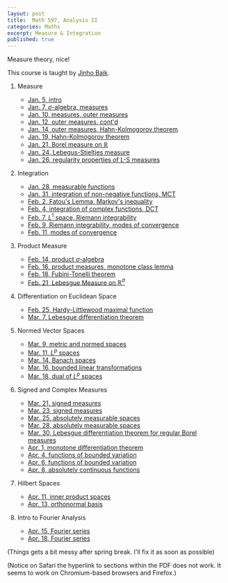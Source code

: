 ```yaml
---
layout: post
title:  Math 597, Analysis II
categories: Maths
excerpt: Measure & Integration
published: true 
---
```

Measure theory, nice!

This course is taught by [Jinho Baik](http://www.math.lsa.umich.edu/~baik/Welcome.html).

1. Measure
    - [Jan. 5, intro](../../../../parts/analysis/measure.pdf#section.1.1)
    - [Jan. 7, $\sigma$-algebra, measures](../../../../parts/analysis/measure.pdf#section.1.1)
    - [Jan. 10, measures, outer measures](../../../../parts/analysis/measure.pdf#section.1.2)
    - [Jan. 12, outer measures, cont'd](../../../../parts/analysis/measure.pdf#section.1.3)
    - [Jan. 14, outer measures, Hahn-Kolmogorov theorem](../../../../parts/analysis/measure.pdf#section.1.3)
    - [Jan. 19, Hahn-Kolmogorov theorem](../../../../parts/analysis/measure.pdf#section.1.4)
    - [Jan. 21, Borel measure on $\mathbb R$](../../../../parts/analysis/measure.pdf#section.1.5)
    - [Jan. 24, Lebegus-Stieltjes measure](../../../../parts/analysis/measure.pdf#section.1.6)
    - [Jan. 26, regularity properties of L-S measures](../../../../parts/analysis/measure.pdf#section.1.7)

2. Integration
    - [Jan. 28, measurable functions](../../../../parts/analysis/measure.pdf#section.2.1)
    - [Jan. 31, integration of non-negative functions, MCT](../../../../parts/analysis/measure.pdf#section.2.2)
    - [Feb. 2, Fatou's Lemma, Markov's inequality](../../../../parts/analysis/measure.pdf#section.2.2)
    - [Feb. 4, integration of complex functions, DCT](../../../../parts/analysis/measure.pdf#section.2.3)
    - [Feb. 7, $L^1$ space, Riemann integrability](../../../../parts/analysis/measure.pdf#section.2.4)
    - [Feb. 9, Riemann integrability, modes of convergence](../../../../parts/analysis/measure.pdf#section.2.5)
    - [Feb. 11, modes of convergence](../../../../parts/analysis/measure.pdf#section.2.6)

3. Product Measure
    - [Feb. 14, product $\sigma$-algebra](../../../../parts/analysis/measure.pdf#section.3.1)
    - [Feb. 16, product measures, monotone class lemma](../../../../parts/analysis/measure.pdf#section.3.2)
    - [Feb. 18, Fubini-Tonelli theorem](../../../../parts/analysis/measure.pdf#section.3.4)
    - [Feb. 21, Lebesgue Measure on $\mathbb R^d$](../../../../parts/analysis/measure.pdf#section.3.5)

4. Differentiation on Euclidean Space
    - [Feb. 25, Hardy-Littlewood maximal function](../../../../parts/analysis/measure.pdf#section.4.1)
    - [Mar. 7, Lebesgue differentiation theorem](../../../../parts/analysis/measure.pdf#section.4.2)

5. Normed Vector Spaces
    - [Mar. 9, metric and normed spaces](../../../../parts/analysis/measure.pdf#section.5.1)
    - [Mar. 11, $L^p$ spaces](../../../../parts/analysis/measure.pdf#section.5.2)
    - [Mar. 14, Banach spaces](../../../../parts/analysis/measure.pdf#section.5.4)
    - [Mar. 16, bounded linear transformations](../../../../parts/analysis/measure.pdf#section.5.5)
    - [Mar. 18, dual of $L^p$ spaces](../../../../parts/analysis/measure.pdf#section.5.6)
    
6. Signed and Complex Measures
    - [Mar. 21, signed measures](../../../../parts/analysis/measure.pdf#section.6.1)
    - [Mar. 23, signed measures](../../../../parts/analysis/measure.pdf#section.6.1)
    - [Mar. 25, absolutely measurable spaces](../../../../parts/analysis/measure.pdf#section.6.2)
    - [Mar. 28, absolutely measurable spaces](../../../../parts/analysis/measure.pdf#section.6.2)
    - [Mar. 30, Lebesgue differentiation theorem for regular Borel measures](../../../../parts/analysis/measure.pdf#section.6.3)
    - [Apr. 1, monotone differentiation theorem](../../../../parts/analysis/measure.pdf#section.6.4)
    - [Apr. 4, functions of bounded variation](../../../../parts/analysis/measure.pdf#section.6.5)
    - [Apr. 6, functions of bounded variation](../../../../parts/analysis/measure.pdf#section.6.5)
    - [Apr. 8, absolutely continuous functions](../../../../parts/analysis/measure.pdf#section.6.6)

7. Hilbert Spaces
    - [Apr. 11, inner product spaces](../../../../parts/analysis/measure.pdf#section.7.1)
    - [Apr. 13, orthonormal basis](../../../../parts/analysis/measure.pdf#section.7.2)

8. Intro to Fourier Analysis
    - [Apr. 15, Fourier series](../../../../parts/analysis/measure.pdf#section.8.1)
    - [Apr. 18, Fourier series](../../../../parts/analysis/measure.pdf#section.8.1)

(Things gets a bit messy after spring break. I'll fix it as soon as possible)

(Notice on Safari the hyperlink to sections within the PDF does not work. It seems to work on Chromium-based browsers and Firefox.)